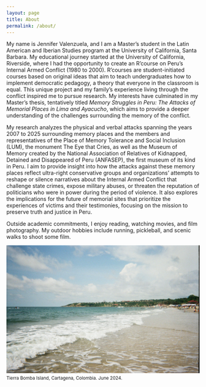 ```yaml
---
layout: page
title: About
permalink: /about/
---
```


My name is Jennifer Valenzuela, and I am a Master’s student in the Latin American and Iberian Studies program at the University of California, Santa Barbara. My educational journey started at the University of California, Riverside, where I had the opportunity to create an R’course on Peru’s Internal Armed Conflict (1980 to 2000). R’courses are student-initiated courses based on original ideas that aim to teach undergraduates how to implement democratic pedagogy, a theory that everyone in the classroom is equal. This unique project and my family’s experience living through the conflict inspired me to pursue research. My interests have culminated in my Master’s thesis, tentatively titled *Memory Struggles in Peru: The Attacks of Memorial Places in Lima and Ayacucho*, which aims to provide a deeper understanding of the challenges surrounding the memory of the conflict.

My research analyzes the physical and verbal attacks spanning the years 2007 to 2025 surrounding memory places and the members and representatives of the Place of Memory Tolerance and Social Inclusion (LUM), the monument The Eye that Cries, as well as the Museum of Memory created by the National Association of Relatives of Kidnapped, Detained and Disappeared of Peru (ANFASEP), the first museum of its kind in Peru. I aim to provide insight into how the attacks against these memory places reflect ultra-right conservative groups and organizations’ attempts to reshape or silence narratives about the Internal Armed Conflict that challenge state crimes, expose military abuses, or threaten the reputation of politicians who were in power during the period of violence. It also explores the implications for the future of memorial sites that prioritize the experiences of victims and their testimonies, focusing on the mission to preserve truth and justice in Peru.

Outside academic commitments, I enjoy reading, watching movies, and film photography. My outdoor hobbies include running, pickleball, and scenic walks to shoot some film.

![alt text](cartagenaonfilm.jpeg)
<small> Tierra Bomba Island, Cartagena, Colombia. June 2024. </small>